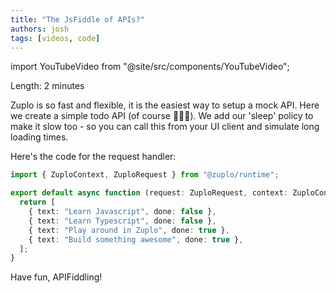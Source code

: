 ```yaml
---
title: "The JsFiddle of APIs?"
authors: josh
tags: [videos, code]
---
```


import YouTubeVideo from "@site/src/components/YouTubeVideo";

<YouTubeVideo url="https://www.youtube-nocookie.com/embed/xvByk_e-s0s" />

Length: 2 minutes

Zuplo is so fast and flexible, it is the easiest way to setup a mock API. Here we create a simple todo API (of course 🤦🏼‍♂️). We add our 'sleep' policy to make it slow too - so you can call this from your UI client and simulate long loading times.

Here's the code for the request handler:

```ts
import { ZuploContext, ZuploRequest } from "@zuplo/runtime";

export default async function (request: ZuploRequest, context: ZuploContext) {
  return [
    { text: "Learn Javascript", done: false },
    { text: "Learn Typescript", done: false },
    { text: "Play around in Zuplo", done: true },
    { text: "Build something awesome", done: true },
  ];
}
```

Have fun, APIFiddling!
